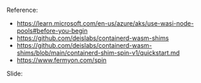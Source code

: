 Reference:
- https://learn.microsoft.com/en-us/azure/aks/use-wasi-node-pools#before-you-begin
- https://github.com/deislabs/containerd-wasm-shims
- https://github.com/deislabs/containerd-wasm-shims/blob/main/containerd-shim-spin-v1/quickstart.md
- https://www.fermyon.com/spin

Slide: 